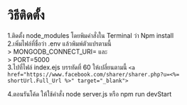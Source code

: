 # วิธีติดตั้ง

1.ติดตั้ง node_modules โดยพิมคำสั่งใน Terminal ว่า Npm install<br>
2.เพิ่มไฟล์ที่ชื่อว่า .env แล้วพิมพ์ตัวแปรตามนี้<br>
    > MONGODB_CONNECT_URI= และ<br>
    > PORT=5000 <br>
3.ไปที่ไฟล์ index.ejs บรรทัดที่ 60 ให้เปลี่ยนตามนี้ `<a href="https://www.facebook.com/sharer/sharer.php?u=<%= shortUrl.Full_Url %>" target="_blank">`

4.ตอนรันโค้ด ให้ใช้คำสั่ง node server.js หรือ npm run devStart